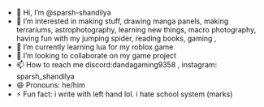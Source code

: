 - 👋 Hi, I’m @sparsh-shandilya
- 👀 I’m interested in making stuff, drawing manga panels, making terrariums, astrophotography, learning new things, macro photography, having fun with my jumping spider, reading books, gaming , 
- 🌱 I’m currently learning lua for my roblox game
- 💞️ I’m looking to collaborate on my game project
- 📫 How to reach me discord:dandagaming9358 , instagram: sparsh_shandilya
- 😄 Pronouns: he/him
- ⚡ Fun fact: i write with left hand lol. i hate school system (marks) 

<!---
sparsh-shandilya/sparsh-shandilya is a ✨ special ✨ repository because its `README.md` (this file) appears on your GitHub profile.
You can click the Preview link to take a look at your changes.
--->
